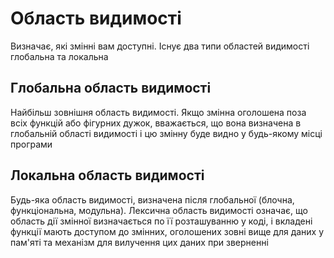 # Область видимості

Визначає, які змінні вам доступні. Існує два типи областей видимості глобальна та локальна

## Глобальна область видимості

Найбільш зовнішня область видимості. Якщо змінна оголошена поза всіх функцій або фігурних дужок, вважається, що вона визначена в глобальній області видимості і цю змінну буде видно у будь-якому місці програми

## Локальна область видимості

Будь-яка область видимості, визначена після глобальної (блочна, функціональна, модульна). Лексична область видимості означає, що область дії змінної визначається по її розташуванню у коді, і вкладені функції мають доступом до змінних, оголошених зовні
вище для даних у пам'яті та механізм для вилучення цих даних при зверненні
